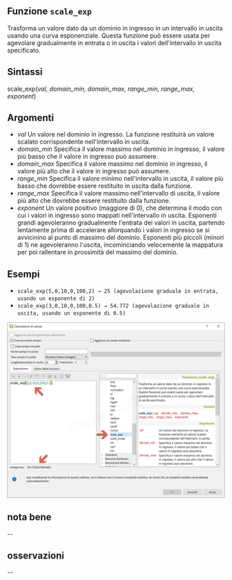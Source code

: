 ## Funzione `scale_exp`

Trasforma un valore dato da un dominio in ingresso in un intervallo in uscita usando una curva esponenziale. Questa funzione può essere usata per agevolare gradualmente in entrata o in uscita i valori dell'intervallo in uscita specificato.

## Sintassi

scale_exp(_val, domain_min, domain_max, range_min, range_max, exponent_)

## Argomenti

* _val_ Un valore nel dominio in ingresso. La funzione restituirà un valore scalato corrispondente nell'intervallo in uscita.
* _domain_min_ Specifica il valore massimo nel dominio in ingresso, il valore più basso che il valore in ingresso può assumere.
* _domain_max_ Specifica il valore massimo nel dominio in ingresso, il valore più alto che il valore in ingresso può assumere.
* _range_min_ Specifica il valore minimo nell'intervallo in uscita, il valore più basso che dovrebbe essere restituito in uscita dalla funzione.
* _range_max_ Specifica il valore massimo nell'intervallo di uscita, il valore più alto che dovrebbe essere restituito dalla funzione.
* _exponent_ Un valore positivo (maggiore di 0), che determina il modo con cui i valori in ingresso sono mappati nell'intervallo in uscita. Esponenti grandi agevoleranno gradualmente l'entrata dei valori in uscita​​, partendo lentamente prima di accelerare allorquando i valori in ingresso se si avvicinino al punto di massimo del dominio. Esponenti più piccoli (minori di 1) ne agevoleranno l'uscita, incominciando velocemente la mappatura per poi rallentare in prossimità del massimo del dominio.

## Esempi
* `scale_exp(5,0,10,0,100,2) → 25 (agevolazione graduale in entrata, usando un esponente di 2)`
* `scale_exp(3,0,10,0,100,0.5) → 54.772 (agevolazione graduale in uscita, usando un esponente di 0.5)`

![](/img/matematica/scale_exp/scale_exp1.png)

## nota bene

--

## osservazioni

--
